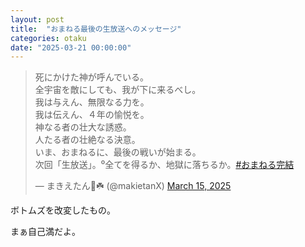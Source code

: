 ```yaml
---
layout: post
title:  "おまねる最後の生放送へのメッセージ"
categories: otaku
date: "2025-03-21 00:00:00"
---
```


<blockquote class="twitter-tweet tw-align-center"><p lang="ja" dir="ltr">死にかけた神が呼んでいる。<br>全宇宙を敵にしても、我が下に来るべし。<br>我は与えん、無限なる力を。<br>我は伝えん、４年の愉悦を。<br>神なる者の壮大な誘惑。<br>人たる者の壮絶なる決意。<br>いま、おまねるに、最後の戦いが始まる。<br>次回「生放送」。⁰全てを得るか、地獄に落ちるか。<a href="https://twitter.com/hashtag/%E3%81%8A%E3%81%BE%E3%81%AD%E3%82%8B%E5%AE%8C%E7%B5%90?src=hash&amp;ref_src=twsrc%5Etfw">#おまねる完結</a></p>&mdash; まきえたん🥦☘️ (@makietanX) <a href="https://twitter.com/makietanX/status/1900916303868948951?ref_src=twsrc%5Etfw">March 15, 2025</a></blockquote> <script async src="https://platform.twitter.com/widgets.js" charset="utf-8"></script>

ボトムズを改変したもの。

まぁ自己満だよ。
